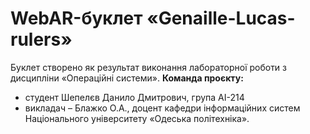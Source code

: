 # WebAR-буклет «Genaille-Lucas-rulers»
Буклет створено як результат виконання лабораторної роботи з дисципліни «Операційні системи».
**Команда проєкту:**
- студент Шепелєв Данило Дмитрович, група АІ-214 
- викладач – Блажко О.А., доцент кафедри інформаційних систем Національного університету «Одеська політехніка».
